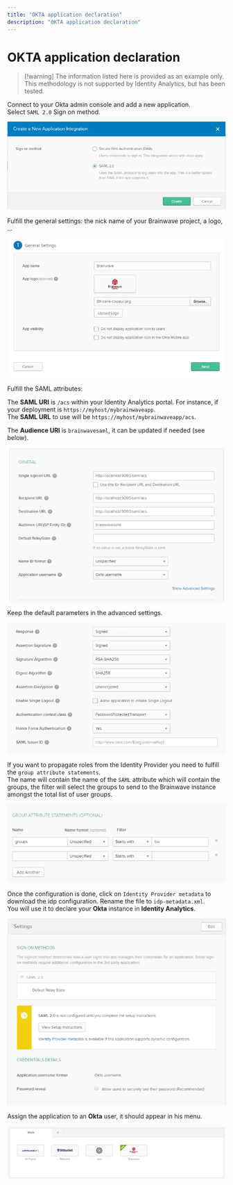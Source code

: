 ```yaml
---
title: "OKTA application declaration"
description: "OKTA application declaration"
---
```


# OKTA application declaration

> [!warning] The information listed here is provided as an example only. This methodology is not supported by Identity Analytics, but has been tested.

Connect to your Okta admin console and add a new application.  
Select `SAML 2.0` Sign on method.  

![okta1](./images/okta1.png "okta1")

Fulfill the general settings: the nick name of your Brainwave project, a logo, ...  

![okta2](./images/okta2.png "okta2")

Fulfill the SAML attributes:  

The **SAML URI** is `/acs` within your Identity Analytics portal. For instance, if your deployment is `https://myhost/mybrainwaveapp`.  
The **SAML URL** to use will be `https://myhost/mybrainwaveapp/acs`.  

The **Audience URI** is `brainwavesaml`, it can be updated if needed (see below).  

![okta3](./images/okta3.png "okta3")

Keep the default parameters in the advanced settings.  

![okta4](./images/okta4.png "okta4")

If you want to propagate roles from the Identity Provider you need to fulfill the `group attribute statements`.  
The name will contain the name of the `SAML` attribute which will contain the groups, the filter will select the groups to send to the Brainwave instance amongst the total list of user groups.  

![okta5](./images/okta5.png "okta5")

Once the configuration is done, click on `Identity Provider metadata` to download the idp configuration. Rename the file to `idp-metadata.xml`.  
You will use it to declare your **Okta** instance in **Identity Analytics**.  

![okta6](./images/okta6.png "okta6")

Assign the application to an **Okta** user, it should appear in his menu.  

![okta7](./images/okta7.png "okta7")
